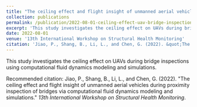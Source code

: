 ```yaml
---
title: "The ceiling effect and flight insight of unmanned aerial vehicles during proximity inspection of bridges via computational fluid dynamics modeling and simulations"
collection: publications
permalink: /publication/2022-08-01-ceiling-effect-uav-bridge-inspection
excerpt: 'This study investigates the ceiling effect on UAVs during bridge inspections using computational fluid dynamics modeling and simulations.'
date: 2022-08-01
venue: '13th International Workshop on Structural Health Monitoring'
citation: 'Jiao, P., Shang, B., Li, L., and Chen, G. (2022). &quot;The ceiling effect and flight insight of unmanned aerial vehicles during proximity inspection of bridges via computational fluid dynamics modeling and simulations.&quot; *13th International Workshop on Structural Health Monitoring*.'
---
```

This study investigates the ceiling effect on UAVs during bridge inspections using computational fluid dynamics modeling and simulations.

Recommended citation: Jiao, P., Shang, B., Li, L., and Chen, G. (2022). "The ceiling effect and flight insight of unmanned aerial vehicles during proximity inspection of bridges via computational fluid dynamics modeling and simulations." *13th International Workshop on Structural Health Monitoring*.